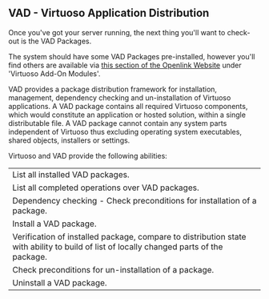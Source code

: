 ## VAD - Virtuoso Application Distribution

Once you've got your server running, the next thing you'll want to check-out is the VAD Packages.

The system should have some VAD Packages pre-installed, however you'll find others are available via [this section of the Openlink Website](https://shop.openlinksw.com/license_generator/vad/) under 'Virtuoso Add-On Modules'.

VAD provides a package distribution framework for installation, management, dependency checking and un-installation of Virtuoso applications. A VAD package contains all required Virtuoso components, which would constitute an application or hosted solution, within a single distributable file. A VAD package cannot contain any system parts independent of Virtuoso thus excluding operating system executables, shared objects, installers or settings.

Virtuoso and VAD provide the following abilities:

|   |
|---|
|List all installed VAD packages.|
|List all completed operations over VAD packages.|
|Dependency checking - Check preconditions for installation of a package.|
|Install a VAD package.|
|Verification of installed package, compare to distribution state with ability to build of list of locally changed parts of the package.|
|Check preconditions for un-installation of a package.|
|Uninstall a VAD package.|
